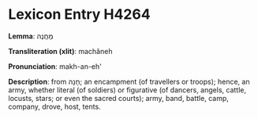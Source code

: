 # Lexicon Entry H4264

**Lemma**: מַחֲנֶה

**Transliteration (xlit)**: machăneh

**Pronunciation**: makh-an-eh'

**Description**:
from חָנָה; an encampment (of travellers or troops); hence, an army, whether literal (of soldiers) or figurative (of dancers, angels, cattle, locusts, stars; or even the sacred courts); army, band, battle, camp, company, drove, host, tents.
